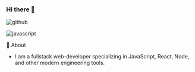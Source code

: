 ### Hi there 👋

![github](https://img.shields.io/badge/GitHub-000000?style=for-the-badge&logo=GitHub&logoColor=white)

![javascript](https://img.shields.io/badge/JavaScript-000000?style=for-the-badge&logo=JavaScript&logoColor=white)

💬 About
- I am a fullstack web-developer specializing in JavaScript, React, Node, and other modern engineering tools. 

